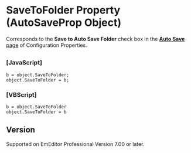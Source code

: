# SaveToFolder Property (AutoSaveProp Object)

Corresponds to the **Save to Auto Save Folder** check box in the
[**Auto Save** page](../../dlg/properties/autosave/index) of Configuration Properties.

## 

### \[JavaScript\]

```
b = object.SaveToFolder;
object.SaveToFolder = b;
```

### \[VBScript\]

```
b = object.SaveToFolder
object.SaveToFolder = b
```

## Version

Supported on EmEditor Professional Version 7.00 or later.
